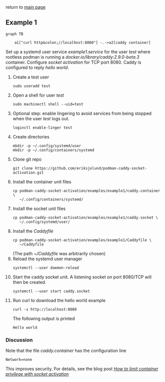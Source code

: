 return to [main page](../..)

## Example 1

``` mermaid
graph TB

    a1["curl http&colon;//localhost:8080"] -.->a2[caddy container]
```

Set up a systemd user service _example1.service_ for the user _test_ where rootless podman
is running a _docker.io/library/caddy:2.9.0-beta.3_ container. Configure _socket activation_ for TCP port 8080.
Caddy is configured to reply _hello world_.

1. Create a test user
   ```
   sudo useradd test
   ```
1. Open a shell for user _test_
   ```
   sudo machinectl shell --uid=test
   ```
1. Optional step: enable lingering to avoid services from being stopped when
   the user _test_ logs out.
   ```
   loginctl enable-linger test
   ```
1. Create directories
   ```
   mkdir -p ~/.config/systemd/user
   mkdir -p ~/.config/containers/systemd
   ```
1. Clone git repo
   ```
   git clone https://github.com/eriksjolund/podman-caddy-socket-activation.git
   ```
1. Install the container unit files
   ```
   cp podman-caddy-socket-activation/examples/example1/caddy.container \
      ~/.config/containers/systemd/
   ```
1. Install the socket unit files
   ```
   cp podman-caddy-socket-activation/examples/example1/caddy.socket \
      ~/.config/systemd/user/
   ```
1. Install the _Caddyfile_
   ```
   cp podman-caddy-socket-activation/examples/example1/Caddyfile \
      ~/Caddyfile
   ```
   (The path _~/Caddyfile_ was arbitrarily chosen)
1. Reload the systemd user manager
   ```
   systemctl --user daemon-reload
   ```
1. Start the caddy socket unit. A listening socket on port 8080/TCP will
   then be created.
   ```
   systemctl --user start caddy.socket
   ```
1. Run curl to download the hello world example
   ```
   curl -s http://localhost:8080
   ```
   The following output is printed
   ```
   Hello world
   ```

### Discussion

Note that the file _caddy.container_ has the configuration line

```
Network=none
```

This improves security. For details, see the blog post
[_How to limit container privilege with socket activation_](https://www.redhat.com/sysadmin/socket-activation-podman)
